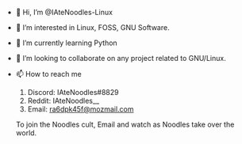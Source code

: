 - 👋 Hi, I’m @IAteNoodles-Linux
- 👀 I’m interested in Linux, FOSS, GNU Software.
- 🌱 I’m currently learning Python
- 💞️ I’m looking to collaborate on any project related to GNU/Linux.
- 📫 How to reach me 
  1) Discord: IAteNoodles#8829
  2) Reddit: IAteNoodles__
  3) Email: ra6dpk45f@mozmail.com
  
  To join the Noodles cult, Email and watch as Noodles take over the world.

<!---
IAteNoodles-Linux/IAteNoodles-Linux is a ✨ special ✨ repository because its `README.md` (this file) appears on your GitHub profile.
You can click the Preview link to take a look at your changes.
--->
